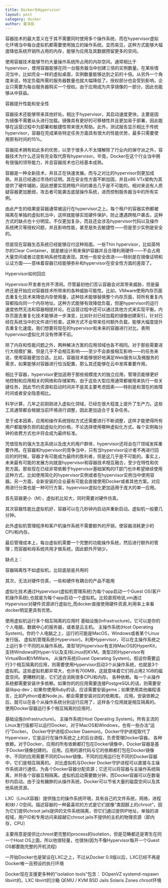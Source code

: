 ```yaml
---
title: Docker与Hypervisor
layout: post
category: docker
author: 夏泽民
---
```

容器技术的最大意义在于其不需要同时使用多个操作系统，而在hypervisor虚拟化环境当中每台虚拟机都需要使用独立的操作系统。显而易见，这种方式能够大幅度降低系统开销所占用的内存，能够为应用及其数据预留更多的空间。
<!-- more -->
使用容器技术能够节约大量操作系统所占用的内存空间。通常相比于hypervisor，使用容器能够在同一台服务器当中创建三倍的实例数量。在某些情况当中，比如完全一样的虚拟桌面，实例数量能够达到之前的十倍。从另外一个角度来说，特定负载所需的服务器数量也就大幅降低了。授权部分也会受到影响，企业只需要为每台服务器购买一个授权。由于应用成为共享镜像的一部分，因此也能够从中获益。

容器提升性能和安全性

容器技术还能够带来其他好处。相比于hypervisor，其启动速度更快，主要是因为镜像不需要从头进行加载。镜像具有更好的可移植性并且更加易于部署，因此能够在运营过程中为部署和敏捷性带来很大帮助。此外，测试报告显示相比于传统hypervisor，容器在完成某些特定任务方面具有很大的性能优势，最多只需要使用原有时间的15%。

容器技术拥有如此多的优势，以至于很多人不太理解除了行业内的保守派之外，容器技术为什么还没有完全取代原有hypervisor。毕竟，Docker在这个行业当中拥有很强的领导能力，并且容器技术也已经基本成熟。

容器是一种全新技术，并且正在快速发展。而与之对比的hypervisor则更加成熟，并且已经通过市场的证明。其在安全性方面不断加固，并且x86 VTx架构为其提供了硬件辅助，因此想要实现跨租户间的袭击几乎是不可能的。相对来说有人质疑容器更加脆弱，攻击者可能袭击底层操作系统，进而控制服务器当中的所有实例。

由此产生的结果是容器通常被运行在hypervisor之上。每个租户的容器实例都被隔离在单独的虚拟机当中，这样就能够实现硬件保护，防止遭遇跨租户袭击。这种方式的缺点也十分明显。不仅更加复杂，而且还会涉及hypervisor代码以及操作系统拷贝等授权问题，并且影响性能，甚至是失去敏捷性——但是至少实例是安全的。

但是现在容器生态系统已经能够应付这种局面。一些Thin hypervisor，比如英特尔的Clear Container，就是被设计用来保护容器并且合理利用硬件——不会占用大量空间或者过度影响系统性能表现。其他一些安全改进——特别是在镜像证明和认证方面——意味着容器已经能够弥补和hypervisor在安全性方面的差距了。

Hypervisor如何回应

Hypervisor开发者也并不清闲。尽管最初他们否认容器会对其带来威胁，但是最终还是开始应对容器技术所带来的各种威胁可能性。比如，VMware使用内存页面去重复化技术来降低内存使用量，这种技术能够替换整个内存页面，将所有重复内容都指向同一个内存地址。这种方式能够有效降低负载，但是hypervisor的运行速度依然无法和容器相提并论。在运营过程中还可以通过其他方式来实现平衡。内存页面去重复化技术能够进一步演变，比如针对已经加载的镜像创建索引，针对已经在系统当中的文件进行检查。这种方式不会带来任何额外负载，能够大幅度提升去重复化速度。我们想要将现在的hypervisor和未来的容器进行对比，表明hypervisor虚拟化并没有停滞不前。

除了内存和性能问题之外，两种解决方案的应用领域也各不相同。对于那些需要进行大规模扩展、但是几乎不会相互影响——至少不会直接相互影响——的任务来说，使用容器更加合适。比如，容器技术能够很好地满足Web服务以及微服务的需求，如果能够对容器进行恰当配置，那么其还能够在云中发挥重要作用。

相比于容器，hypervisor更加适用于那些规模庞大的独立应用，管理员能够更好地控制和应用相关的网络和存储架构，由于这些大型应用通常都被用来执行一些关键任务，因此节约资源和启动时间并不是其主要考虑因素——特别是和潜在的故障时间或者安全隐患相比。

科学计算，几年之前刚刚进入虚拟化领域，已经在很大程度上提升了生产力。这些工具通常都会根据当前环境进行调整，因此更加适合于复杂任务。

至于成本因素，应用和操作系统授权方式还需要进行不断调整，这样才能使得所有用户都能够负担的起虚拟化的价格，不论选择使用哪种虚拟化方式。每个实例每分钟的收费方式也许将会成为最终标准。

凭借现有的强大生态系统以及庞大的用户群体，hypervisor还将会在IT领域发挥重要作用。在容器和hypervisor的竞争当中，只有当hypervisor设计者不再进行回应的的时候，容器才有可能成为最终的胜利者，但是这几乎是不可能的。事实上，未来最有可能的发展方向就是hypervisor和容器技术相互融合，至少在特性和优势方面。那些现在已经非常依赖于hypervisor基础架构的IT部门也许希望继续使用这种方式，比如使用简化的hypervisor实例或者在hypervisor实例当中使用容器。另一方面，全新安装的企业最有可能会直接使用Docker或者其他方案。对应用进行分类也是一种可行方案，hypervisor虚拟化更加适用于庞大的单一应用。

首先容器更小（M），虚拟机比较大，同时需要对硬件仿真。

其次容器性能比虚拟机好，容器可以在几秒钟内启动并重新启动。虚拟机一般要几分钟。

此外虚拟机管理程序和客户机操作系统不需要额外的开销，使容器消耗更少的CPU和内存。

最后管理成本上，每台虚拟机需要一个完整的功能操作系统，然后进行额外的管理；而容器和母系统共用才做系统，因此额外开销少。

缺点上：

容器隔离性不如虚拟机，比较底层是共用的

其次，无法对硬件仿真，一些和硬件有耦合的产品不能用

虚拟化技术通过Hypervisor(虚拟机管理系统)为每个app启动一个Guest OS(客户机操作系统),也就是为每个app启动一个虚拟机。比较直观地说,vm通过Hypervisor对硬件资源进行虚拟化,而docker直接使用硬件资源,利用率上来看docker明显更具有优势。

使用虚拟机运行多个相互隔离的应用时
基础设施(Infrastructure)。它可以是你的个人电脑，数据中心的服务器，或者是云主机。
主操作系统(Host Operating System)。你的个人电脑之上，运行的可能是MacOS，Windows或者某个Linux发行版。
虚拟机管理系统(Hypervisor)。利用Hypervisor，可以在主操作系统之上运行多个不同的从操作系统。类型1的Hypervisor有支持MacOS的HyperKit，支持Windows的Hyper-V以及支持Linux的KVM。类型2的Hypervisor有VirtualBox和VMWare。
从操作系统(Guest Operating System)。假设你需要运行3个相互隔离的应用，则需要使用Hypervisor启动3个从操作系统，也就是3个虚拟机。这些虚拟机都非常大，也许有700MB，这就意味着它们将占用2.1GB的磁盘空间。更糟糕的是，它们还会消耗很多CPU和内存。
各种依赖。每一个从操作系统都需要安装许多依赖。如果你的的应用需要连接PostgreSQL的话，则需要安装libpq-dev；如果你使用Ruby的话，应该需要安装gems；如果使用其他编程语言，比如Python或者Node.js，都会需要安装对应的依赖库。
应用。安装依赖之后，就可以在各个从操作系统分别运行应用了，这样各个应用就是相互隔离的。
使用Docker容器运行多个相互隔离的应用时，

基础设施(Infrastructure)。
主操作系统(Host Operating System)。所有主流的Linux发行版都可以运行Docker。对于MacOS和Windows，也有一些办法”运行”Docker。
Docker守护进程(Docker Daemon)。Docker守护进程取代了Hypervisor，它是运行在操作系统之上的后台进程，负责管理Docker容器。
各种依赖。对于Docker，应用的所有依赖都打包在Docker镜像中，Docker容器是基于Docker镜像创建的。
应用。应用的源代码与它的依赖都打包在Docker镜像中，不同的应用需要不同的Docker镜像。不同的应用运行在不同的Docker容器中，它们是相互隔离的。
对比虚拟机与Docker
Docker守护进程可以直接与主操作系统进行通信，为各个Docker容器分配资源；它还可以将容器与主操作系统隔离，并将各个容器互相隔离。虚拟机启动需要数分钟，而Docker容器可以在数毫秒内启动。由于没有臃肿的从操作系统，Docker可以节省大量的磁盘空间以及其他系统资源。

 LXC（LinuX容器）提供独立的操作系统环境，具有自己的文件系统，网络，进程和块I / O空间。描述容器的一种最喜欢的方式是它们就像“类固醇上的chroot”，因为它们提供chroot jails提供的文件系统隔离，但它们通过提供IP地址，单独的进程域，用户ID和专用访问来超越它chroot jails不提供的主机的物理资源（即内存，CPU）


主要用意是提供比chroot更完整的process的isolation，但是范畴都还是寄生在同一个Host OS上面，所以他很轻量，也很快(因为不像Hypervisor每开一个Guest OS都要跑完整的开机流程)

一开始Docker也是架设在LXC之上，不过从Docker 0.9版以后，LXC已经不再是Docker唯一且预设的执行环境

Docker现在支援更多种的"isolation tools"包含：
DOpenVZ
systemd-nspawn
libvirt的，LXC
libvirt的沙箱
QEMU / KVM
BSD Jails
Solaris Zones
chroot环境
